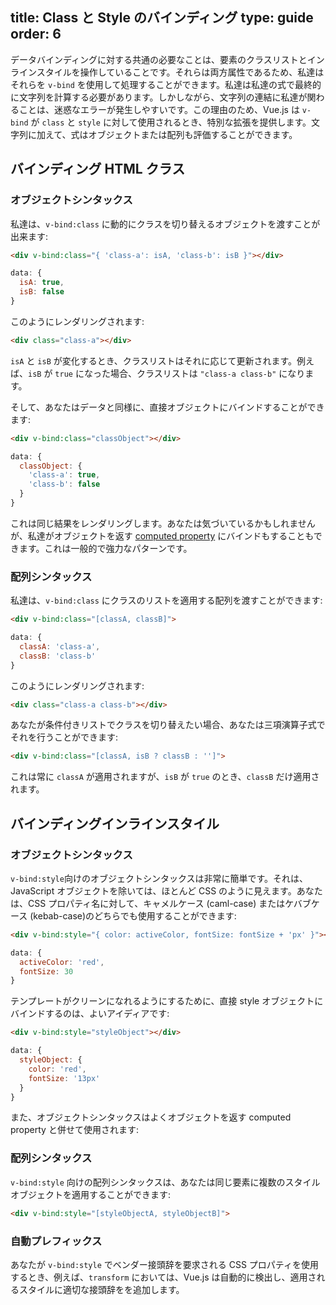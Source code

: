 title: Class と Style のバインディング
type: guide
order: 6
---

データバインディングに対する共通の必要なことは、要素のクラスリストとインラインスタイルを操作していることです。それらは両方属性であるため、私達はそれらを `v-bind` を使用して処理することができます。私達は私達の式で最終的に文字列を計算する必要があります。しかしながら、文字列の連結に私達が関わることは、迷惑なエラーが発生しやすいです。この理由のため、Vue.js は `v-bind` が `class` と `style` に対して使用されるとき、特別な拡張を提供します。文字列に加えて、式はオブジェクトまたは配列も評価することができます。

## バインディング HTML クラス

### オブジェクトシンタックス

私達は、`v-bind:class` に動的にクラスを切り替えるオブジェクトを渡すことが出来ます:

``` html
<div v-bind:class="{ 'class-a': isA, 'class-b': isB }"></div>
```
``` js
data: {
  isA: true,
  isB: false
}
```

このようにレンダリングされます:

``` html
<div class="class-a"></div>
```

`isA` と `isB` が変化するとき、クラスリストはそれに応じて更新されます。例えば、`isB` が `true` になった場合、クラスリストは `"class-a class-b"` になります。

そして、あなたはデータと同様に、直接オブジェクトにバインドすることができます:

``` html
<div v-bind:class="classObject"></div>
```
``` js
data: {
  classObject: {
    'class-a': true,
    'class-b': false
  }
}
```

これは同じ結果をレンダリングします。あなたは気づいているかもしれませんが、私達がオブジェクトを返す [computed property](computed.html) にバインドもすることもできます。これは一般的で強力なパターンです。

### 配列シンタックス

私達は、`v-bind:class` にクラスのリストを適用する配列を渡すことができます:

``` html
<div v-bind:class="[classA, classB]">
```
``` js
data: {
  classA: 'class-a',
  classB: 'class-b'
}
```

このようにレンダリングされます:

``` html
<div class="class-a class-b"></div>
```

あなたが条件付きリストでクラスを切り替えたい場合、あなたは三項演算子式でそれを行うことができます:

``` html
<div v-bind:class="[classA, isB ? classB : '']">
```

これは常に `classA` が適用されますが、`isB` が `true` のとき、`classB` だけ適用されます。

## バインディングインラインスタイル

### オブジェクトシンタックス

`v-bind:style`向けのオブジェクトシンタックスは非常に簡単です。それは、JavaScript オブジェクトを除いては、ほとんど CSS のように見えます。あなたは、CSS プロパティ名に対して、キャメルケース (caml-case) またはケバブケース (kebab-case)のどちらでも使用することができます:

``` html
<div v-bind:style="{ color: activeColor, fontSize: fontSize + 'px' }"></div>
```
``` js
data: {
  activeColor: 'red',
  fontSize: 30
}
```

テンプレートがクリーンになれるようにするために、直接 style オブジェクトにバインドするのは、よいアイディアです:

``` html
<div v-bind:style="styleObject"></div>
```
``` js
data: {
  styleObject: {
    color: 'red',
    fontSize: '13px'
  }
}
```

また、オブジェクトシンタックスはよくオブジェクトを返す computed property と併せて使用されます:

### 配列シンタックス

`v-bind:style` 向けの配列シンタックスは、あなたは同じ要素に複数のスタイルオブジェクトを適用することができます:

``` html
<div v-bind:style="[styleObjectA, styleObjectB]">
```

### 自動プレフィックス

あなたが `v-bind:style` でベンダー接頭辞を要求される CSS プロパティを使用するとき、例えば、`transform` においては、Vue.js は自動的に検出し、適用されるスタイルに適切な接頭辞をを追加します。
